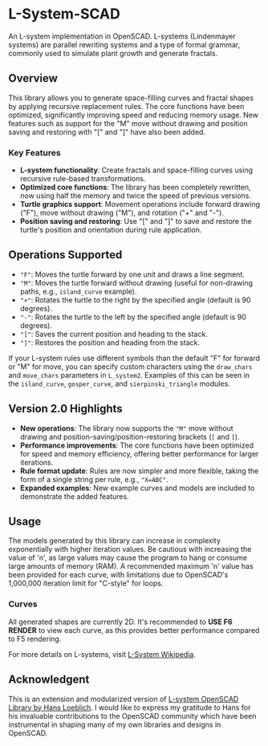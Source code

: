 # L-System-SCAD

An L-system implementation in OpenSCAD. L-systems (Lindenmayer systems) are parallel rewriting systems and a type of formal grammar, commonly used to simulate plant growth and generate fractals.

## Overview

This library allows you to generate space-filling curves and fractal shapes by applying recursive replacement rules. The core functions have been optimized, significantly improving speed and reducing memory usage. New features such as support for the "M" move without drawing and position saving and restoring with "[" and "]" have also been added.

### Key Features

- **L-system functionality**: Create fractals and space-filling curves using recursive rule-based transformations.
- **Optimized core functions**: The library has been completely rewritten, now using half the memory and twice the speed of previous versions.
- **Turtle graphics support**: Movement operations include forward drawing ("F"), move without drawing ("M"), and rotation ("+" and "-").
- **Position saving and restoring**: Use "[" and "]" to save and restore the turtle's position and orientation during rule application.

## Operations Supported

- `"F"`: Moves the turtle forward by one unit and draws a line segment.
- `"M"`: Moves the turtle forward without drawing (useful for non-drawing paths, e.g., `island_curve` example).
- `"+"`: Rotates the turtle to the right by the specified angle (default is 90 degrees).
- `"-"`: Rotates the turtle to the left by the specified angle (default is 90 degrees).
- `"["`: Saves the current position and heading to the stack.
- `"]"`: Restores the position and heading from the stack.

If your L-system rules use different symbols than the default "F" for forward or "M" for move, you can specify custom characters using the `draw_chars` and `move_chars` parameters in `L_system2`. Examples of this can be seen in the `island_curve`, `gosper_curve`, and `sierpinski_triangle` modules.

## Version 2.0 Highlights

- **New operations**: The library now supports the `"M"` move without drawing and position-saving/position-restoring brackets (`[` and `]`).
- **Performance improvements**: The core functions have been optimized for speed and memory efficiency, offering better performance for larger iterations.
- **Rule format update**: Rules are now simpler and more flexible, taking the form of a single string per rule, e.g., `"X=ABC"`.
- **Expanded examples**: New example curves and models are included to demonstrate the added features.

## Usage

The models generated by this library can increase in complexity exponentially with higher iteration values. Be cautious with increasing the value of 'n', as large values may cause the program to hang or consume large amounts of memory (RAM). A recommended maximum 'n' value has been provided for each curve, with limitations due to OpenSCAD's 1,000,000 iteration limit for "C-style" for loops.

### Curves

All generated shapes are currently 2D. It's recommended to **USE F6 RENDER** to view each curve, as this provides better performance compared to F5 rendering.

For more details on L-systems, visit [L-System Wikipedia](https://en.wikipedia.org/wiki/L-system).

## Acknowledgent

This is an extension and modularized version of [L-system OpenSCAD Library by Hans Loeblich](https://gist.github.com/thehans/a1494db8046a58832e2ebb10a5908a66).
I would like to express my gratitude to Hans for his invaluable contributions to the OpenSCAD community which have been instrumental in shaping many of my own libraries and designs in OpenSCAD.
